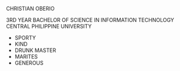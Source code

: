 CHRISTIAN OBERIO

3RD YEAR
BACHELOR OF SCIENCE IN INFORMATION TECHNOLOGY
CENTRAL PHILIPPINE UNIVERSITY

* SPORTY 
* KIND 
* DRUNK MASTER 
* MARITES 
* GENEROUS 

